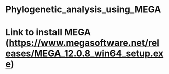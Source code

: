 # Phylogenetic_analysis_using_MEGA
# Link to install MEGA (https://www.megasoftware.net/releases/MEGA_12.0.8_win64_setup.exe)
